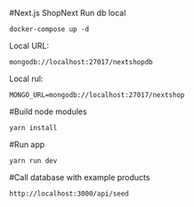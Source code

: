 #Next.js ShopNext
Run db local

```
docker-compose up -d
```

Local URL:

```
mongodb://localhost:27017/nextshopdb
```

Local rul:

```
MONGO_URL=mongodb://localhost:27017/nextshop
```

#Build node modules

```
yarn install
```

#Run app

```
yarn run dev
```

#Call database with example products

```
http://localhost:3000/api/seed
```
